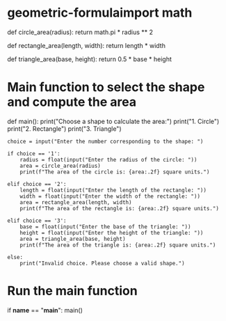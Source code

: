 # geometric-formulaimport math

def circle_area(radius):
    return math.pi * radius ** 2

def rectangle_area(length, width):
    return length * width

def triangle_area(base, height):
    return 0.5 * base * height

# Main function to select the shape and compute the area
def main():
    print("Choose a shape to calculate the area:")
    print("1. Circle")
    print("2. Rectangle")
    print("3. Triangle")
    
    choice = input("Enter the number corresponding to the shape: ")

    if choice == '1':
        radius = float(input("Enter the radius of the circle: "))
        area = circle_area(radius)
        print(f"The area of the circle is: {area:.2f} square units.")
        
    elif choice == '2':
        length = float(input("Enter the length of the rectangle: "))
        width = float(input("Enter the width of the rectangle: "))
        area = rectangle_area(length, width)
        print(f"The area of the rectangle is: {area:.2f} square units.")
        
    elif choice == '3':
        base = float(input("Enter the base of the triangle: "))
        height = float(input("Enter the height of the triangle: "))
        area = triangle_area(base, height)
        print(f"The area of the triangle is: {area:.2f} square units.")
        
    else:
        print("Invalid choice. Please choose a valid shape.")

# Run the main function
if __name__ == "__main__":
    main()
